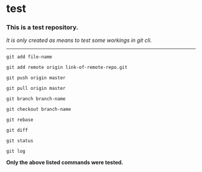 # test
### This is a test repository.
*It is only created as means to test some workings in git cli.*

---

`git add file-name`

`git add remote origin link-of-remote-repo.git`

`git push origin master`

`git pull origin master`

`git branch branch-name`

`git checkout branch-name`

`git rebase`

`git diff`

`git status`

`git log`

**Only the above listed commands were tested.**


